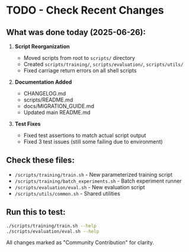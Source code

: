 # TODO - Check Recent Changes

## What was done today (2025-06-26):

1. **Script Reorganization**
   - Moved scripts from root to `scripts/` directory
   - Created `scripts/training/`, `scripts/evaluation/`, `scripts/utils/`
   - Fixed carriage return errors on all shell scripts

2. **Documentation Added**
   - CHANGELOG.md
   - scripts/README.md
   - docs/MIGRATION_GUIDE.md
   - Updated main README.md

3. **Test Fixes**
   - Fixed test assertions to match actual script output
   - Fixed 3 test issues (still some failing due to environment)

## Check these files:
- `/scripts/training/train.sh` - New parameterized training script
- `/scripts/training/batch_experiments.sh` - Batch experiment runner
- `/scripts/evaluation/eval.sh` - New evaluation script
- `/scripts/utils/common.sh` - Shared utilities

## Run this to test:
```bash
./scripts/training/train.sh --help
./scripts/evaluation/eval.sh --help
```

All changes marked as "Community Contribution" for clarity.